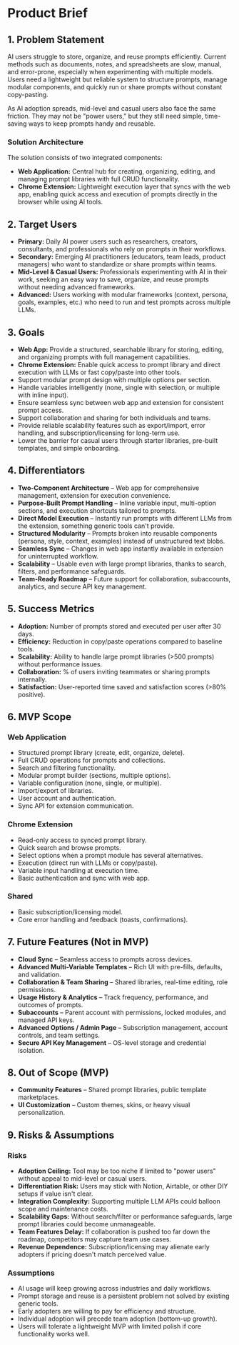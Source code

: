 # **Product Brief**

## **1\. Problem Statement**

AI users struggle to store, organize, and reuse prompts efficiently. Current methods such as documents, notes, and spreadsheets are slow, manual, and error-prone, especially when experimenting with multiple models. Users need a lightweight but reliable system to structure prompts, manage modular components, and quickly run or share prompts without constant copy-pasting.

As AI adoption spreads, mid-level and casual users also face the same friction. They may not be "power users," but they still need simple, time-saving ways to keep prompts handy and reusable.

### **Solution Architecture**

The solution consists of two integrated components:

* **Web Application:** Central hub for creating, organizing, editing, and managing prompt libraries with full CRUD functionality.  
* **Chrome Extension:** Lightweight execution layer that syncs with the web app, enabling quick access and execution of prompts directly in the browser while using AI tools.

## **2\. Target Users**

* **Primary:** Daily AI power users such as researchers, creators, consultants, and professionals who rely on prompts in their workflows.  
* **Secondary:** Emerging AI practitioners (educators, team leads, product managers) who want to standardize or share prompts within teams.  
* **Mid-Level & Casual Users:** Professionals experimenting with AI in their work, seeking an easy way to save, organize, and reuse prompts without needing advanced frameworks.  
* **Advanced:** Users working with modular frameworks (context, persona, goals, examples, etc.) who need to run and test prompts across multiple LLMs.

## **3\. Goals**

* **Web App:** Provide a structured, searchable library for storing, editing, and organizing prompts with full management capabilities.  
* **Chrome Extension:** Enable quick access to prompt library and direct execution with LLMs or fast copy/paste into other tools.  
* Support modular prompt design with multiple options per section.  
* Handle variables intelligently (none, single with selection, or multiple with inline input).  
* Ensure seamless sync between web app and extension for consistent prompt access.  
* Support collaboration and sharing for both individuals and teams.  
* Provide reliable scalability features such as export/import, error handling, and subscription/licensing for long-term use.  
* Lower the barrier for casual users through starter libraries, pre-built templates, and simple onboarding.

## **4\. Differentiators**

* **Two-Component Architecture** – Web app for comprehensive management, extension for execution convenience.  
* **Purpose-Built Prompt Handling** – Inline variable input, multi-option sections, and execution shortcuts tailored to prompts.  
* **Direct Model Execution** – Instantly run prompts with different LLMs from the extension, something generic tools can't provide.  
* **Structured Modularity** – Prompts broken into reusable components (persona, style, context, examples) instead of unstructured text blobs.  
* **Seamless Sync** – Changes in web app instantly available in extension for uninterrupted workflow.  
* **Scalability** – Usable even with large prompt libraries, thanks to search, filters, and performance safeguards.  
* **Team-Ready Roadmap** – Future support for collaboration, subaccounts, analytics, and secure API key management.

## **5\. Success Metrics**

* **Adoption:** Number of prompts stored and executed per user after 30 days.  
* **Efficiency:** Reduction in copy/paste operations compared to baseline tools.  
* **Scalability:** Ability to handle large prompt libraries (\>500 prompts) without performance issues.  
* **Collaboration:** % of users inviting teammates or sharing prompts internally.  
* **Satisfaction:** User-reported time saved and satisfaction scores (\>80% positive).

## **6\. MVP Scope**

### **Web Application**

* Structured prompt library (create, edit, organize, delete).  
* Full CRUD operations for prompts and collections.  
* Search and filtering functionality.  
* Modular prompt builder (sections, multiple options).  
* Variable configuration (none, single, or multiple).  
* Import/export of libraries.  
* User account and authentication.  
* Sync API for extension communication.

### **Chrome Extension**

* Read-only access to synced prompt library.  
* Quick search and browse prompts.  
* Select options when a prompt module has several alternatives.  
* Execution (direct run with LLMs or copy/paste).  
* Variable input handling at execution time.  
* Basic authentication and sync with web app.

### **Shared**

* Basic subscription/licensing model.  
* Core error handling and feedback (toasts, confirmations).

## **7\. Future Features (Not in MVP)**

* **Cloud Sync** – Seamless access to prompts across devices.  
* **Advanced Multi-Variable Templates** – Rich UI with pre-fills, defaults, and validation.  
* **Collaboration & Team Sharing** – Shared libraries, real-time editing, role permissions.  
* **Usage History & Analytics** – Track frequency, performance, and outcomes of prompts.  
* **Subaccounts** – Parent account with permissions, locked modules, and managed API keys.  
* **Advanced Options / Admin Page** – Subscription management, account controls, and team settings.  
* **Secure API Key Management** – OS-level storage and credential isolation.

## **8\. Out of Scope (MVP)**

* **Community Features** – Shared prompt libraries, public template marketplaces.  
* **UI Customization** – Custom themes, skins, or heavy visual personalization.

## **9\. Risks & Assumptions**

### **Risks**

* **Adoption Ceiling:** Tool may be too niche if limited to "power users" without appeal to mid-level or casual users.  
* **Differentiation Risk:** Users may stick with Notion, Airtable, or other DIY setups if value isn't clear.  
* **Integration Complexity:** Supporting multiple LLM APIs could balloon scope and maintenance costs.  
* **Scalability Gaps:** Without search/filter or performance safeguards, large prompt libraries could become unmanageable.  
* **Team Features Delay:** If collaboration is pushed too far down the roadmap, competitors may capture team use cases.  
* **Revenue Dependence:** Subscription/licensing may alienate early adopters if pricing doesn't match perceived value.

### **Assumptions**

* AI usage will keep growing across industries and daily workflows.  
* Prompt storage and reuse is a persistent problem not solved by existing generic tools.  
* Early adopters are willing to pay for efficiency and structure.  
* Individual adoption will precede team adoption (bottom-up growth).  
* Users will tolerate a lightweight MVP with limited polish if core functionality works well.

